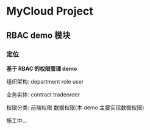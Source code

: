 # MyCloud Project

## RBAC demo 模块

### 定位

**基于 RBAC 的权限管理 demo**

组织架构: department role user

业务实体: contract tradeorder

权限分类: 前端权限 数据权限(本 demo 主要实现数据权限)

施工中...